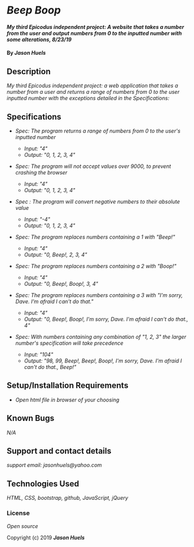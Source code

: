 # _Beep Boop_

#### _My third Epicodus independent project: A website that takes a number from the user and output numbers from 0 to the inputted number with some alterations, 8/23/19_

#### By _**Jason Huels**_

## Description

_My third Epicodus independent project:  a web application that takes a number from a user and returns a range of numbers from 0 to the user inputted number with the exceptions detailed in the Specifications:_

## Specifications
* _Spec: The program returns a range of numbers from 0 to the user's inputted number_
  * _Input: "4"_
  * _Output: "0, 1, 2, 3, 4"_

* _Spec: The program will not accept values over 9000, to prevent crashing the browser_
  * _Input: "4"_
  * _Output: "0, 1, 2, 3, 4"_

* _Spec : The program will convert negative numbers to their absolute value_
  * _Input: "-4"_
  * _Output: "0, 1, 2, 3, 4"_

* _Spec: The program replaces numbers containing a 1 with "Beep!"_
    * _Input: "4"_
    * _Output: "0, Beep!, 2, 3, 4"_

* _Spec: The program replaces numbers containing a 2 with "Boop!"_
    * _Input: "4"_
    * _Output: "0, Beep!, Boop!, 3, 4"_

* _Spec: The program replaces numbers containing a 3 with "I'm sorry, Dave. I'm afraid I can't do that."_
    * _Input: "4"_
    * _Output: "0, Beep!, Boop!, I'm sorry, Dave. I'm afraid I can't do that., 4"_

* _Spec: With numbers containing any combination of "1, 2, 3" the larger number's specification will take precedence_
    * _Input: "104"_
    * _Output: "98, 99, Beep!, Beep!, Boop!, I'm sorry, Dave. I'm afraid I can't do that., Beep!"_



## Setup/Installation Requirements

* _Open html file in browser of your choosing_

## Known Bugs

_N/A_

## Support and contact details

_support email: jasonhuels@yahoo.com_

## Technologies Used

_HTML, CSS, bootstrap, github, JavaScript, jQuery_

### License

*Open source*

Copyright (c) 2019 **_Jason Huels_**
